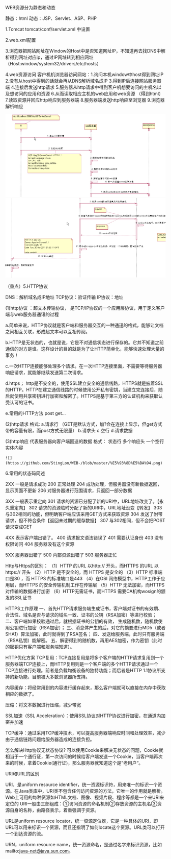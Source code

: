 WEB资源分为静态和动态

静态：html
动态：JSP、Servlet、ASP、PHP




1.Tomcat
   tomcat/conf/servlet.xml 中设置

2.web.xml配置

3.浏览器把网站网址在Window的Host中是否知道网址IP，不知道再去找DNS中解析得到网址对应ip，通过IP网址转到相应网址
     （Host:window/system32/drivers/etc/hosts）



4.web资源访问
    客户机机浏览器访问网站：1.询问本机window中host得到网址IP
                          2.没有从host中得到的话就会再从DNS解析域名成IP
                          3.得到IP后连接网站服务器端
                          4.连接后发送http请求
                          5.服务器从http请求中得到客户机想要访问的主机名以及想访问的应用和资源
                          6.从而读取相应主机的web应用和web资源  （得到html）
                          7.读取资源并回应http响应到服务器端
                          8.服务器端发送http响应至浏览器
                          9.浏览器解析响应
                          
   ![](https://github.com/StingLon/WEB-/blob/master/web%E8%B5%84%E6%BA%90%E8%AE%BF%E9%97%AE1.png)
   ![](https://github.com/StingLon/WEB-/blob/master/web%E8%B5%84%E6%BA%90%E8%AE%BF%E9%97%AE2.png)




（重点）5.HTTP协议          

 DNS：解析域名成IP地址
 TCP协议：验证传输
 IP协议：地址


  (1)http协议  ：超文本传输协议， 是TCP/IP协议的一个应用层协议，用于定义客户端与web服务器通讯的过程  
  
  a.简单来说，HTTP协议就是客户端和服务器交互的一种通迅的格式，能够让文档之间相互关联，形成超文本可以互相传阅。
      
  b.HTTP是无状态的，也就是说，它是不对通信状态进行保存的。它并不知道之前通信的对方是谁。这样设计的目的就是为了让HTTP简单化，能够快速处理大量的事务！
  
  c.一次HTTP连接能够处理多个请求。在一次HTTP连接里面，不需要等待服务器响应请求，就能够继续发送第二次请求。
  
  d.https；
  http是不安全的，使用SSL建立安全的通信线路，HTTPS就是披着SSL的HTTP。HTTP在建立通信线路的时候使用公开私有密钥，当建立完连接后，随后就使用共享密钥进行加密和解密了。HTTPS是基于第三方的认证机构来获取认受认可的证书。
  
   e.常用的HTTP方法
   post   get...
  
  
  
  
  
  
   (2)http请求
     格式:   a.请求行  （GET是默认方式，加?会在连接上显示，但get方式带的容量有限，而post方式无限量）
             b.请求头
             c.空行
             d.请求数据
             
   (3)http响应        代表服务器向客户端回送的数据
           格式：   状态行
                   多个响应头
                   一个空行
                   实体内容
                   
    ![](https://github.com/StingLon/WEB-/blob/master/%E5%93%8D%E5%BA%94.png)
   
   
 6.常用的状态码简述
   
2XX    一般是请求成功
200 正常处理
204 成功处理，但服务器没有新数据返回，显示页面不更新
206 对服务器进行范围请求，只返回一部分数据

3XX
一般表示重定向
301 请求的资源已分配了新的URI中，URL地址改变了。【永久重定向】
302 请求的资源临时分配了新的URI中，URL地址没变【转发】
303 与302相同的功能，但明确客户端应该采用GET方式来获取资源
304 发送了附带请求，但不符合条件【返回未过期的缓存数据】
307 与302相同，但不会把POST请求变成GET

4XX
表示客户端出错了。
400 请求报文语法错误了
401 需要认证身份
403 没有权限访问
404 服务器没有这个资源

5XX
服务器出错了
500 内部资源出错了
503 服务器正忙
   
 
 
 Http与Https的区别：
 （1）HTTP 的URL 以http:// 开头，而HTTPS 的URL 以https:// 开头
 （2）HTTP 是不安全的，而 HTTPS 是安全的
 （3）HTTP 标准端口是80 ，而 HTTPS 的标准端口是443
 （4）在OSI 网络模型中，HTTP工作于应用层，而HTTPS 的安全传输机制工作在传输层
 （5）HTTP 无法加密，而HTTPS 对传输的数据进行加密
 （6）HTTP无需证书，而HTTPS 需要CA机构wosign的颁发的SSL证书
   
   
   
  HTTPS工作原理
  一、首先HTTP请求服务端生成证书，客户端对证书的有效期、合法性、域名是否与请求的域名一致、证书的公钥（RSA加密）等进行校验；
  二、客户端如果校验通过后，就根据证书的公钥的有效， 生成随机数，随机数使用公钥进行加密（RSA加密）；
  三、消息体产生的后，对它的摘要进行MD5（或者SHA1）算法加密，此时就得到了RSA签名；
  四、发送给服务端，此时只有服务端（RSA私钥）能解密。
  五、解密得到的随机数，再用AES加密，作为密钥（此时的密钥只有客户端和服务端知道）。
   
   
   
 HTTP优化方案
TCP复用：TCP连接复用是将多个客户端的HTTP请求复用到一个服务器端TCP连接上，而HTTP复用则是一个客户端的多个HTTP请求通过一个TCP连接进行处理。前者是负载均衡设备的独特功能；而后者是HTTP 1.1协议所支持的新功能，目前被大多数浏览器所支持。

内容缓存：将经常用到的内容进行缓存起来，那么客户端就可以直接在内存中获取相应的数据了。

压缩：将文本数据进行压缩，减少带宽

SSL加速（SSL Acceleration）：使用SSL协议对HTTP协议进行加密，在通道内加密并加速

TCP缓冲：通过采用TCP缓冲技术，可以提高服务器端响应时间和处理效率，减少由于通信链路问题给服务器造成的连接负担。
   
   

   
 怎么解决Http协议无状态协议?
   可以使用Cookie来解决无状态的问题，Cookie就相当于一个通行证，第一次访问的时候给客户端发送一个Cookie，当客户端再次来的时候，拿着Cookie(通行证)，那么服务器就知道这个是”老用户“。
   
   
   
 URI和URL的区别
   
  URI，是uniform resource identifier，统一资源标识符，用来唯一的标识一个资源。在Java类库中，URI类不包含任何访问资源的方法，它唯一的作用就是解析。
       Web上可用的每种资源如HTML文档、图像、视频片段、程序等都是一个来URI来定位的
       URI一般由三部组成：①访问资源的命名机制②存放资源的主机名③资源自身的名称，由路径表示，着重强调于资源。
   
  URL是uniform resource locator，统一资源定位器，它是一种具体的URI，即URL可以用来标识一个资源，而且还指明了如何locate这个资源。URL类可以打开一个到达资源的流。
   
   URN，uniform resource name，统一资源命名，是通过名字来标识资源，比如mailto:java-net@java.sun.com。
   
   
   
   
   
   
   
   
   
   
   
   
   
   
   
   
   
   
   
   
   
   
   
